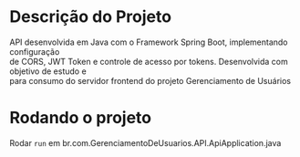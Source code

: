 # Descrição do Projeto
<p>API desenvolvida em Java com o Framework Spring Boot, implementando configuração<br>
de CORS, JWT Token e controle de acesso por tokens. Desenvolvida com objetivo de estudo e<br>
para consumo do servidor frontend do projeto Gerenciamento de Usuários</p>

# Rodando o projeto
Rodar ```run``` em br.com.GerenciamentoDeUsuarios.API.ApiApplication.java